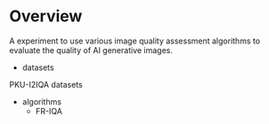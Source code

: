 # Overview

A experiment to use various image quality assessment algorithms to evaluate the quality of AI generative images.

- datasets

PKU-I2IQA datasets

- algorithms
    - FR-IQA
    